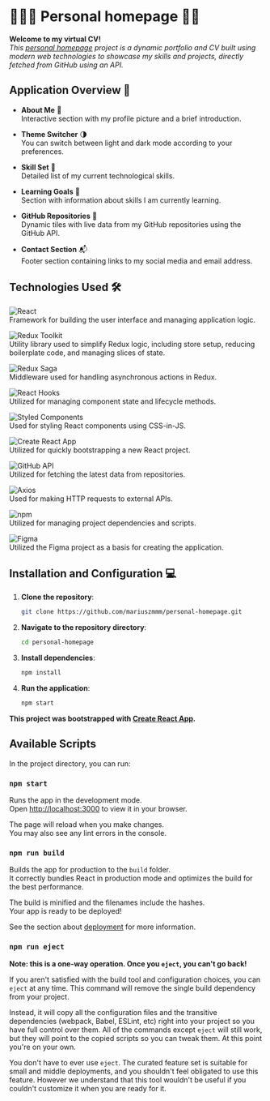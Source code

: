 # 🙋🏻‍♂️ Personal homepage 🚀🌟

**Welcome to my virtual CV!**  
_This [personal homepage](https://myprojects.pl/) project is a dynamic portfolio and CV built using modern web technologies to showcase my skills and projects, directly fetched from GitHub using an API._

## Application Overview 👀

- **About Me** 📸  
  Interactive section with my profile picture and a brief introduction.

- **Theme Switcher** 🌗  
  You can switch between light and dark mode according to your preferences.

- **Skill Set** 💼  
  Detailed list of my current technological skills.

- **Learning Goals** 🎯  
  Section with information about skills I am currently learning.

- **GitHub Repositories** 📂  
  Dynamic tiles with live data from my GitHub repositories using the GitHub API.

- **Contact Section** 📬  
  Footer section containing links to my social media and email address.

## Technologies Used 🛠️

![React](https://img.shields.io/badge/React-4dd8ff?logo=react&logoColor=4dd8ff&labelColor=121212)  
Framework for building the user interface and managing application logic.

![Redux Toolkit](<https://img.shields.io/badge/Redux_(_toolkit_)-7033cc?logo=redux&logoColor=895cd6&labelColor=121212>)  
Utility library used to simplify Redux logic, including store setup, reducing boilerplate code, and managing slices of state.

![Redux Saga](https://img.shields.io/badge/Redux_Saga-76E34F?logo=reduxsaga&logoColor=76E34F&labelColor=121212)  
Middleware used for handling asynchronous actions in Redux.

![React Hooks](<https://img.shields.io/badge/React_(_hooks_)-4dd8ff?logo=react&logoColor=4dd8ff&labelColor=121212>)  
Utilized for managing component state and lifecycle methods.

![Styled Components](https://img.shields.io/badge/Styled%20Components-F91F68?logo=styledcomponents&logoColor=fa3879&labelColor=121212)  
Used for styling React components using CSS-in-JS.

![Create React App](https://img.shields.io/badge/Create_React_App-4dd8ff?logo=create-react-app&logoColor=4dd8ff&labelColor=121212)  
Utilized for quickly bootstrapping a new React project.

![GitHub API](https://img.shields.io/badge/GitHub_API-1f1f1f?logo=github&logoColor=fff&labelColor=121212)  
Utilized for fetching the latest data from repositories.

![Axios](https://img.shields.io/badge/Axios-5f26d0?logo=axios&logoColor=8253df&labelColor=121212)  
Used for making HTTP requests to external APIs.

![npm](https://img.shields.io/badge/npm-d00908?logo=npm&logoColor=f00909&labelColor=121212)  
Utilized for managing project dependencies and scripts.

![Figma](https://img.shields.io/badge/Figma-f25425?logo=figma&logoColor=f25425&labelColor=121212)  
Utilized the Figma project as a basis for creating the application.

## Installation and Configuration 💻

1. **Clone the repository**:
   ```bash
   git clone https://github.com/mariuszmmm/personal-homepage.git
   ```
2. **Navigate to the repository directory**:
   ```bash
   cd personal-homepage
   ```
3. **Install dependencies**:
   ```bash
   npm install
   ```
4. **Run the application**:
   ```bash
   npm start
   ```

**This project was bootstrapped with [Create React App](https://github.com/facebook/create-react-app).**

## Available Scripts

In the project directory, you can run:

### `npm start`

Runs the app in the development mode.\
Open [http://localhost:3000](http://localhost:3000) to view it in your browser.

The page will reload when you make changes.\
You may also see any lint errors in the console.

### `npm run build`

Builds the app for production to the `build` folder.\
It correctly bundles React in production mode and optimizes the build for the best performance.

The build is minified and the filenames include the hashes.\
Your app is ready to be deployed!

See the section about [deployment](https://facebook.github.io/create-react-app/docs/deployment) for more information.

### `npm run eject`

**Note: this is a one-way operation. Once you `eject`, you can't go back!**

If you aren't satisfied with the build tool and configuration choices, you can `eject` at any time. This command will remove the single build dependency from your project.

Instead, it will copy all the configuration files and the transitive dependencies (webpack, Babel, ESLint, etc) right into your project so you have full control over them. All of the commands except `eject` will still work, but they will point to the copied scripts so you can tweak them. At this point you're on your own.

You don't have to ever use `eject`. The curated feature set is suitable for small and middle deployments, and you shouldn't feel obligated to use this feature. However we understand that this tool wouldn't be useful if you couldn't customize it when you are ready for it.
